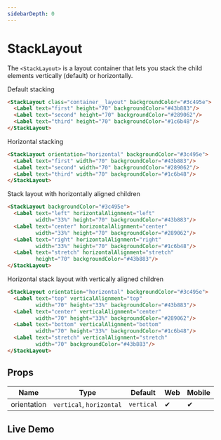 ```yaml
---
sidebarDepth: 0
---
```


# StackLayout

The `<StackLayout>` is a layout container that lets you stack the child elements vertically (default) or horizontally.

Default stacking

<DocExampleBox codeBox="https://codesandbox.io/s/9yv6r4ok7y?module=%2Fsrc%2FApp.vue">

```html
<StackLayout class="container__layout" backgroundColor="#3c495e">
  <Label text="first" height="70" backgroundColor="#43b883"/>
  <Label text="second" height="70" backgroundColor="#289062"/>
  <Label text="third" height="70" backgroundColor="#1c6b48"/>
</StackLayout>
```

<StackLayoutDoc />
</DocExampleBox>

Horizontal stacking

<DocExampleBox codeBox="https://codesandbox.io/s/9yv6r4ok7y?module=%2Fsrc%2FApp.vue">

```html
<StackLayout orientation="horizontal" backgroundColor="#3c495e">
  <Label text="first" width="70" backgroundColor="#43b883"/>
  <Label text="second" width="70" backgroundColor="#289062"/>
  <Label text="third" width="70" backgroundColor="#1c6b48"/>
</StackLayout>
```

<StackLayoutHorizontalDoc />
</DocExampleBox>

Stack layout with horizontally aligned children

<DocExampleBox codeBox="https://codesandbox.io/s/9yv6r4ok7y?module=%2Fsrc%2FApp.vue">

```html
<StackLayout backgroundColor="#3c495e">
  <Label text="left" horizontalAlignment="left"
         width="33%" height="70" backgroundColor="#43b883"/>
  <Label text="center" horizontalAlignment="center"
         width="33%" height="70" backgroundColor="#289062"/>
  <Label text="right" horizontalAlignment="right"
         width="33%" height="70" backgroundColor="#1c6b48"/>
  <Label text="stretch" horizontalAlignment="stretch"
         height="70" backgroundColor="#43b883"/>
</StackLayout>
```

<StackLayoutHorizontalChildrenDoc />
</DocExampleBox>

Horizontal stack layout with vertically aligned children

<DocExampleBox codeBox="https://codesandbox.io/s/9yv6r4ok7y?module=%2Fsrc%2FApp.vue">

```html
<StackLayout orientation="horizontal" backgroundColor="#3c495e">
  <Label text="top" verticalAlignment="top"
         width="70" height="33%" backgroundColor="#43b883"/>
  <Label text="center" verticalAlignment="center"
         width="70" height="33%" backgroundColor="#289062"/>
  <Label text="bottom" verticalAlignment="bottom"
         width="70" height="33%" backgroundColor="#1c6b48"/>
  <Label text="stretch" verticalAlignment="stretch"
         width="70" backgroundColor="#43b883"/>
</StackLayout>
```

<StackLayoutVerticalChildrenDoc />
</DocExampleBox>

## Props

| Name        | Type                     | Default    | Web | Mobile |
| ----------- | ------------------------ | ---------- | --- | ------ |
| orientation | `vertical`, `horizontal` | `vertical` | ✔   | ✔      |

## Live Demo

<DocExampleBox :liveDemoMode="true">
  <StackLayoutLiveDemo />
</DocExampleBox>